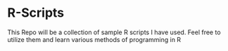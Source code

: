 # R-Scripts
This Repo will be a collection of sample R scripts I have used. Feel free to utilize them and learn various methods of programming in R
